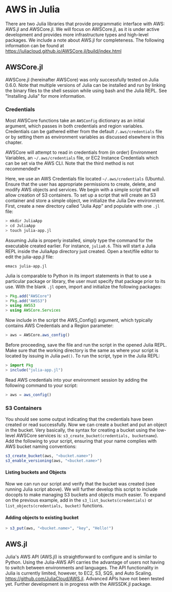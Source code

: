 # AWS in Julia

There are two Julia libraries that provide programmatic interface with AWS: AWS.jl and AWSCore.jl. We will focus on
AWSCore.jl, as it is under active development and provides more infrastructure types and high-level packages. We include
a note about AWS.jl for completeness. The following information can be found at
<https://juliacloud.github.io/AWSCore.jl/build/index.html>

## AWSCore.jl

AWSCore.jl (hereinafter AWSCore) was only successfully tested on Julia 0.6.0. Note that multiple versions of Julia can
be installed and run by linking the binary files to the shell session while using bash and the Julia REPL.  See
"Installing Julia" for more information.

### Credentials

Most AWSCore functions take an ```AWSConfig``` dictionary as an initial argument, which passes in both credentials and
region variables.  Credentials can be gathered either from the default ```/.aws/credentials``` file or by setting them
as environment variables as discussed elsewhere in this chapter.

AWSCore will attempt to read in credentials from (in order) Environment Variables, an ```~/.aws/credentials``` file, or
EC2 Instance Credentials which can be set via the AWS CLI. Note that the third method is not recommended!*
 
Here, we use an AWS Credentials file located ```~/.aws/credentials``` (Ubuntu).  Ensure that the user has appropriate
permissions to create, delete, and modify AWS objects and services. We begin with a simple script that will allow
creation of S3 containers. To set up a script that will create an S3 container and store a simple object, we initialize
the Julia Dev environment.    First, create a new directory called "Julia App" and populate with one ```.jl``` file:

```bash
> mkdir JuliaApp
> cd JuliaApp
> touch julia-app.jl
```

Assuming Julia is properly installed, simply type the command for the executable created earlier. For instance,
```julia0.6```. This will start a Julia REPL inside the JuliaApp directory just created. Open a text/file editor to edit
the julia-app.jl file:

```emacs julia-app.jl```

Julia is comparable to Python in its import statements in that to use a particular package or library, the user must
specify that package prior to its use.  With the blank ```.jl``` open, import and initialize the following packages:

```julia
> Pkg.add("AWSCore")
> Pkg.add("AWSS3")
> using AWSS3
> using AWSCore.Services
```

Now include in the script the AWS_Config() argument, which typically contains AWS Credentials and a Region parameter:

```julia
> aws = AWSCore.aws_config()
```

Before proceeding, save the file and run the script in the opened Julia REPL.  Make sure that the working directory is
the same as where your script is located by issuing in Julia ```pwd()```.  To run the script, type in the Julia REPL:

```julia
> import Pkg
> include("julia-app.jl")
```

Read AWS credentials into your environment session by adding the following command to your script: 

```julia
> aws = aws_config()
```

### S3 Containers

You should see some output indicating that the credentials have been created or read successfully. Now we can create a
bucket and put an object in the bucket. Very basically, the syntax for creating a bucket using the low-level AWSCore
services is: ```s3_create_bucket(credentials, bucketname```).  Add the following to your script, ensuring that your name
complies with AWS bucket naming conventions:

```julia
s3_create_bucket(aws, "<bucket.name>")
s3_enable_versioning(aws, "<bucket.name>")
```

#### Listing buckets and Objects

Now we can run our script and verify that the bucket was created (see running Julia script above). We will further
develop this script to include docopts to make managing S3 buckets and objects much easier. To expand on the previous
example, add in the ```s3_list_buckets(credentials)``` or ```list_objects(credentials, bucket)``` functions.

#### Adding objects to existing bucket

```julia
> s3_put(aws, "<bucket.name>", "key", "Hello!")
```

## AWS.jl

Julia's AWS API (AWS.jl) is straightforward to configure and is similar to Python. Using the Julia-AWS API carries the
advantage of users not having to switch between environments and languages. The API functionality in Julia is currently
limited, however, to EC2, S3, SQS, and Auto Scaling. <https://github.com/JuliaCloud/AWS.jl>. Advanced APIs have not been
tested yet. Further development is in progress with the AWSSDK.jl package.
